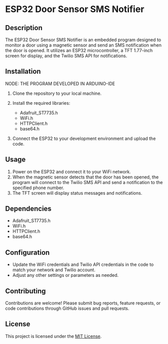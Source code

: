 # ESP32 Door Sensor SMS Notifier

## Description

The ESP32 Door Sensor SMS Notifier is an embedded program designed to monitor a door using a magnetic sensor and send an SMS notification when the door is opened. It utilizes an ESP32 microcontroller, a TFT 1.77-inch screen for display, and the Twilio SMS API for notifications.

## Installation
NODE: THE PROGRAM DEVELOPED IN ARDUINO-IDE

1. Clone the repository to your local machine.

2. Install the required libraries: 
   - Adafruit_ST7735.h
   - WiFi.h
   - HTTPClient.h
   - base64.h
3. Connect the ESP32 to your development environment and upload the code.

## Usage

1. Power on the ESP32 and connect it to your WiFi network.
2. When the magnetic sensor detects that the door has been opened, the program will connect to the Twilio SMS API and send a notification to the specified phone number.
3. The TFT screen will display status messages and notifications.

## Dependencies

- Adafruit_ST7735.h
- WiFi.h
- HTTPClient.h
- base64.h

## Configuration

- Update the WiFi credentials and Twilio API credentials in the code to match your network and Twilio account.
- Adjust any other settings or parameters as needed.

## Contributing

Contributions are welcome! Please submit bug reports, feature requests, or code contributions through GitHub issues and pull requests. 

## License
This project is licensed under the [MIT License](LICENSE).
